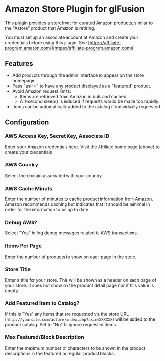 # Amazon Store Plugin for glFusion
This plugin provides a storefront for curated Amazon products, similar to
the "Astore" product that Amazon is retiring.

You must set up an associate account at Amazon and create your credentials before using this plugin.
See [https://affiliate-program.amazon.com/](https://affiliate-program.amazon.com/)

## Features
  * Add products through the admin interface to appear on the store homepage.
  * Pass "asin=<ASIN>" to have any product displayed as a "featured" product.
  * Avoid Amazon request limits:
    * Items are retrieved from Amazon in bulk and cached.
    * A 1-second sleep() is induced if requests would be made too rapidly.
  * Items can be automatically added to the catalog if individually requested

## Configuration
### AWS Access Key, Secret Key, Associate ID
Enter your Amazon credentials here. Visit the Affiliate home page (above) to create your credentials

### AWS Country
Select the domain associated with your country.

### AWS Cache Minuts
Enter the number of minutes to cache product information from Amazon.
Amazon recommends caching but indicates that it should be minimal in order for
the information to be up to date.

### Debug AWS?
Select &quot;Yes&quot; to log debug messages related to AWS transactions.

### Items Per Page
Enter the number of products to show on each page in the store.

### Store Title
Enter a title for your store. This will be shown as a header on each page of
your store. It does not show on the product detail page nor if this value is
empty.

### Add Featured Item to Catalog?
If this is &quot;Yes&quot; any items that are requested via the store URL
(`http://yoursite.com/astore/index.php?asin=XXXXXX`) will be added to the
product catalog. Set to &quot;No&quot; to ignore requested items.

### Max Featured/Block Description
Enter the maximum number of characters to be shown in the product descriptions
in the featured or regular product blocks.

